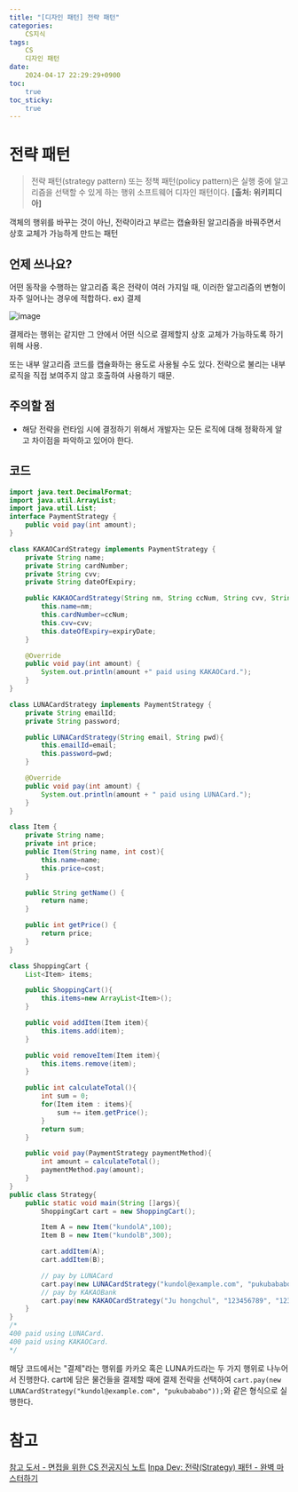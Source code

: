 ```yaml
---
title: "[디자인 패턴] 전략 패턴"
categories:
    CS지식
tags:
    CS
    디자인 패턴
date:
    2024-04-17 22:29:29+0900
toc:
    true
toc_sticky:
    true
---
```


# 전략 패턴
> 전략 패턴(strategy pattern) 또는 정책 패턴(policy pattern)은 실행 중에 알고리즘을 선택할 수 있게 하는 행위 소프트웨어 디자인 패턴이다.
> **[출처: 위키피디아]**

객체의 행위를 바꾸는 것이 아닌, 전략이라고 부르는 캡슐화된 알고리즘을 바꿔주면서 상호 교체가 가능하게 만드는 패턴

## 언제 쓰나요?
어떤 동작을 수행하는 알고리즘 혹은 전략이 여러 가지일 때, 이러한 알고리즘의 변형이 자주 일어나는 경우에 적합하다. ex) 결제

![image](https://github.com/cJinu/CS/assets/94429120/d92f4079-c538-49f7-a9e2-8c8e9bff18c1)

결제라는 행위는 같지만 그 안에서 어떤 식으로 결제할지 상호 교체가 가능하도록 하기 위해 사용.

또는 내부 알고리즘 코드를 캡슐화하는 용도로 사용될 수도 있다. 전략으로 불리는 내부 로직을 직접 보여주지 않고 호출하여 사용하기 때문.

## 주의할 점
- 해당 전략을 런타임 시에 결정하기 위해서 개발자는 모든 로직에 대해 정확하게 알고 차이점을 파악하고 있어야 한다.

## 코드

```java
import java.text.DecimalFormat;
import java.util.ArrayList;
import java.util.List;
interface PaymentStrategy {
    public void pay(int amount);
}

class KAKAOCardStrategy implements PaymentStrategy {
    private String name;
    private String cardNumber;
    private String cvv;
    private String dateOfExpiry;

    public KAKAOCardStrategy(String nm, String ccNum, String cvv, String expiryDate){
        this.name=nm;
        this.cardNumber=ccNum;
        this.cvv=cvv;
        this.dateOfExpiry=expiryDate;
    }

    @Override
    public void pay(int amount) {
        System.out.println(amount +" paid using KAKAOCard.");
    }
}

class LUNACardStrategy implements PaymentStrategy {
    private String emailId;
    private String password;

    public LUNACardStrategy(String email, String pwd){
        this.emailId=email;
        this.password=pwd;
    }

    @Override
    public void pay(int amount) {
        System.out.println(amount + " paid using LUNACard.");
    }
}

class Item {
    private String name;
    private int price;
    public Item(String name, int cost){
        this.name=name;
        this.price=cost;
    }

    public String getName() {
        return name;
    }

    public int getPrice() {
        return price;
    }
}

class ShoppingCart {
    List<Item> items;

    public ShoppingCart(){
        this.items=new ArrayList<Item>();
    }

    public void addItem(Item item){
        this.items.add(item);
    }

    public void removeItem(Item item){
        this.items.remove(item);
    }

    public int calculateTotal(){
        int sum = 0;
        for(Item item : items){
            sum += item.getPrice();
        }
        return sum;
    }

    public void pay(PaymentStrategy paymentMethod){
        int amount = calculateTotal();
        paymentMethod.pay(amount);
    }
}
public class Strategy{
    public static void main(String []args){
        ShoppingCart cart = new ShoppingCart();

        Item A = new Item("kundolA",100);
        Item B = new Item("kundolB",300);

        cart.addItem(A);
        cart.addItem(B);

        // pay by LUNACard
        cart.pay(new LUNACardStrategy("kundol@example.com", "pukubababo"));
        // pay by KAKAOBank
        cart.pay(new KAKAOCardStrategy("Ju hongchul", "123456789", "123", "12/01"));
    }
}
/*
400 paid using LUNACard.
400 paid using KAKAOCard.
*/
```

해당 코드에서는 "결제"라는 행위를 카카오 혹은 LUNA카드라는 두 가지 행위로 나누어서 진행한다.
cart에 담은 물건들을 결제할 때에 결제 전략을 선택하여 `cart.pay(new LUNACardStrategy("kundol@example.com", "pukubababo"));`와 같은 형식으로 실행한다.



# 참고
[참고 도서 - 면접을 위한 CS 전공지식 노트](https://www.yes24.com/Product/Goods/108887922)
[Inpa Dev:  전략(Strategy) 패턴 - 완벽 마스터하기](https://inpa.tistory.com/entry/GOF-%F0%9F%92%A0-%EC%A0%84%EB%9E%B5Strategy-%ED%8C%A8%ED%84%B4-%EC%A0%9C%EB%8C%80%EB%A1%9C-%EB%B0%B0%EC%9B%8C%EB%B3%B4%EC%9E%90)